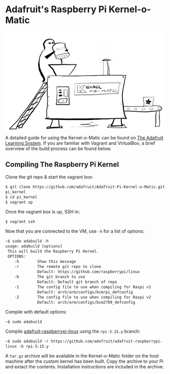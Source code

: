 # Adafruit's Raspberry Pi Kernel-o-Matic

![kernel-o-matic](/docs/pngn_kernelomatic_with_logos.gif?raw=true)

A detailed guide for using the Kernel-o-Matic can be found on
[The Adafruit Learning System][1]. If you are familiar with Vagrant and
VirtualBox, a brief overview of the build process can be found below.

## Compiling The Raspberry Pi Kernel

Clone the git repo & start the vagrant box:

```
$ git clone https://github.com/adafruit/Adafruit-Pi-Kernel-o-Matic.git pi_kernel
$ cd pi_kernel
$ vagrant up
```

Once the vagrant box is up, SSH in:

```
$ vagrant ssh
```

Now that you are connected to the VM, use `-h` for a list of options:

```
~$ sudo adabuild -h
usage: adabuild [options]
 This will build the Raspberry Pi Kernel.
 OPTIONS:
    -h        Show this message
    -r        The remote git repo to clone
              Default: https://github.com/raspberrypi/linux
    -b        The git branch to use
              Default: Default git branch of repo
    -1        The config file to use when compiling for Raspi v1
              Default: arch/arm/configs/bcmrpi_defconfig
    -2        The config file to use when compiling for Raspi v2
              Default: arch/arm/configs/bcm2709_defconfig
```

Compile with default options:

```
~$ sudo adabuild
```

Compile [adafruit-raspberrypi-linux][2] using the `rpi-3.15.y` branch:

```
~$ sudo adabuild -r https://github.com/adafruit/adafruit-raspberrypi-linux -b rpi-3.15.y
```

A `tar.gz` archive will be available in the Kernel-o-Matic folder on the host machine
after the custom kernel has been built. Copy the archive to your Pi and extact the
contents. Installation instructions are included in the archive.

[1]: https://learn.adafruit.com/raspberry-pi-kernel-o-matic
[2]: https://github.com/adafruit/adafruit-raspberrypi-linux
